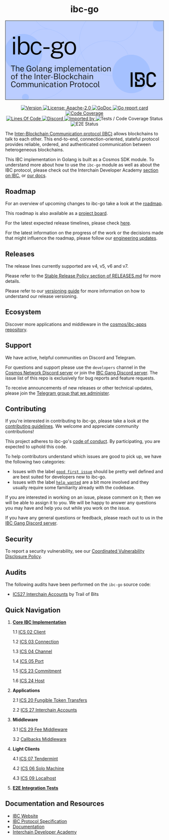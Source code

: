 <div align="center">
  <h1>ibc-go</h1>
</div>

![banner](docs/static/img/IBC-go-cover.svg)

<div align="center">
  <a href="https://github.com/cosmos/ibc-go/releases/latest">
    <img alt="Version" src="https://img.shields.io/github/tag/cosmos/ibc-go.svg" />
  </a>
  <a href="https://github.com/cosmos/ibc-go/blob/main/LICENSE">
    <img alt="License: Apache-2.0" src="https://img.shields.io/github/license/cosmos/ibc-go.svg" />
  </a>
  <a href="https://pkg.go.dev/github.com/cosmos/ibc-go?tab=doc">
    <img alt="GoDoc" src="https://godoc.org/github.com/cosmos/ibc-go?status.svg" />
  </a>
  <a href="https://goreportcard.com/report/github.com/cosmos/ibc-go">
    <img alt="Go report card" src="https://goreportcard.com/badge/github.com/cosmos/ibc-go" />
  </a>
  <a href="https://codecov.io/gh/cosmos/ibc-go">
    <img alt="Code Coverage" src="https://codecov.io/gh/cosmos/ibc-go/branch/main/graph/badge.svg" />
  </a>
</div>
<div align="center">
  <a href="https://github.com/cosmos/ibc-go">
    <img alt="Lines Of Code" src="https://tokei.rs/b1/github/cosmos/ibc-go" />
  </a>
  <a href="https://discord.gg/cosmosnetwork">
    <img alt="Discord" src="https://img.shields.io/discord/669268347736686612.svg" />
  </a>
  <a href="https://sourcegraph.com/github.com/cosmos/ibc-go?badge">
    <img alt="Imported by" src="https://sourcegraph.com/github.com/cosmos/ibc-go/-/badge.svg" />
  </a>
    <img alt="Tests / Code Coverage Status" src="https://github.com/cosmos/ibc-go/workflows/Tests%20/%20Code%20Coverage/badge.svg" />
    <img alt="E2E Status" src="https://github.com/cosmos/ibc-go/workflows/Tests%20/%20E2E/badge.svg" />
</div>

The [Inter-Blockchain Communication protocol (IBC)](https://ibcprotocol.dev/) allows blockchains to talk to each other. This end-to-end, connection-oriented, stateful protocol provides reliable, ordered, and authenticated communication between heterogeneous blockchains.

This IBC implementation in Golang is built as a Cosmos SDK module. To understand more about how to use the `ibc-go` module as well as about the IBC protocol, please check out the Interchain Developer Academy [section on IBC](https://tutorials.cosmos.network/academy/3-ibc/), or [our docs](https://ibc.cosmos.network/main/ibc/overview.html).

## Roadmap

For an overview of upcoming changes to ibc-go take a look at the [roadmap](./docs/docs/01-ibc/09-roadmap.md).

This roadmap is also available as a [project board](https://github.com/orgs/cosmos/projects/7/views/25).

For the latest expected release timelines, please check [here](https://github.com/cosmos/ibc-go/wiki/Release-timeline).

For the latest information on the progress of the work or the decisions made that might influence the roadmap, please follow our [engineering updates](https://github.com/cosmos/ibc-go/wiki/Engineering-updates).

## Releases

The release lines currently supported are v4, v5, v6 and v7.

Please refer to the [Stable Release Policy section of RELEASES.md](https://github.com/cosmos/ibc-go/blob/main/RELEASES.md#stable-release-policy) for more details.

Please refer to our [versioning guide](https://github.com/cosmos/ibc-go/blob/main/RELEASES.md) for more information on how to understand our release versioning.

## Ecosystem

Discover more applications and middleware in the [cosmos/ibc-apps repository](https://github.com/cosmos/ibc-apps#-bonus-content).

## Support

We have active, helpful communities on Discord and Telegram.

For questions and support please use the `developers` channel in the [Cosmos Network Discord server](https://discord.com/channels/669268347736686612/1019978171367559208) or join the [IBC Gang Discord server](https://discord.gg/RdpdkaXKpZ). The issue list of this repo is exclusively for bug reports and feature requests.

To receive announcements of new releases or other technical updates, please join the [Telegram group that we administer](https://t.me/ibc_is_expansive).

## Contributing

If you're interested in contributing to ibc-go, please take a look at the [contributing guidelines](./CONTRIBUTING.md). We welcome and appreciate community contributions!

This project adheres to ibc-go's [code of conduct](./CODE_OF_CONDUCT.md). By participating, you are expected to uphold this code.

To help contributors understand which issues are good to pick up, we have the following two categories:

- Issues with the label [`good first issue`](https://github.com/cosmos/ibc-go/issues?q=is%3Aopen+is%3Aissue+label%3A%22good+first+issue%22) should be pretty well defined and are best suited for developers new to ibc-go.
- Issues with the label [`help wanted`](https://github.com/cosmos/ibc-go/issues?q=is%3Aopen+is%3Aissue+label%3A%22help+wanted%22) are a bit more involved and they usually require some familiarity already with the codebase.

If you are interested in working on an issue, please comment on it; then we will be able to assign it to you. We will be happy to answer any questions you may have and help you out while you work on the issue.

If you have any general questions or feedback, please reach out to us in the [IBC Gang Discord server](https://discord.com/channels/955868717269516318/955883113484013578).

## Security

To report a security vulnerability, see our [Coordinated Vulnerability Disclosure Policy](./SECURITY.md).

## Audits

The following audits have been performed on the `ibc-go` source code:

- [ICS27 Interchain Accounts](https://github.com/cosmos/ibc-go/blob/main/docs/audits/Trail%20of%20Bits%20audit%20-%20Final%20Report.pdf) by Trail of Bits

## Quick Navigation

1. **[Core IBC Implementation](https://github.com/cosmos/ibc-go/tree/main/modules/core)**

   1.1 [ICS 02 Client](https://github.com/cosmos/ibc-go/tree/main/modules/core/02-client)

   1.2 [ICS 03 Connection](https://github.com/cosmos/ibc-go/tree/main/modules/core/03-connection)

   1.3 [ICS 04 Channel](https://github.com/cosmos/ibc-go/tree/main/modules/core/04-channel)

   1.4 [ICS 05 Port](https://github.com/cosmos/ibc-go/tree/main/modules/core/05-port)

   1.5 [ICS 23 Commitment](https://github.com/cosmos/ibc-go/tree/main/modules/core/23-commitment/types)

   1.6 [ICS 24 Host](https://github.com/cosmos/ibc-go/tree/main/modules/core/24-host)

2. **Applications**

   2.1 [ICS 20 Fungible Token Transfers](https://github.com/cosmos/ibc-go/tree/main/modules/apps/transfer)

   2.2 [ICS 27 Interchain Accounts](https://github.com/cosmos/ibc-go/tree/main/modules/apps/27-interchain-accounts)

3. **Middleware**

   3.1 [ICS 29 Fee Middleware](https://github.com/cosmos/ibc-go/tree/main/modules/apps/29-fee)

    3.2 [Callbacks Middleware](https://github.com/cosmos/ibc-go/tree/main/modules/apps/callbacks)

4. **Light Clients**

   4.1 [ICS 07 Tendermint](https://github.com/cosmos/ibc-go/tree/main/modules/light-clients/07-tendermint)

   4.2 [ICS 06 Solo Machine](https://github.com/cosmos/ibc-go/tree/main/modules/light-clients/06-solomachine)

    4.3 [ICS 09 Localhost](https://github.com/cosmos/ibc-go/tree/main/modules/light-clients/09-localhost)

5. **[E2E Integration Tests](https://github.com/cosmos/ibc-go/tree/main/e2e)**

## Documentation and Resources

- [IBC Website](https://ibcprotocol.dev/)
- [IBC Protocol Specification](https://github.com/cosmos/ibc)
- [Documentation](https://ibc.cosmos.network/main/ibc/overview.html)
- [Interchain Developer Academy](https://tutorials.cosmos.network/academy/3-ibc/)
